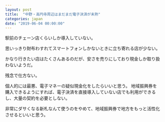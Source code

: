 ```yaml
---
layout: post
title:  "中野・高円寺周辺はまだまだ電子決済が未熟"
categories: japan
date: "2019-06-04 00:00:00"
---
```


駅前のチェーン店くらいしか導入していない。

思いっきり財布わすれてスマートフォンしかないときに立ち寄れる店が少ない。

かなり行きたい店はたくさんあるのだが、安さを売りにしており現金しか取り扱わないようだ。

残念で仕方ない。

個人的には最悪、電子マネーの疑似現金化をしたらいいと思う。
地域振興券を購入できるようにすれば、電子決済を直接導入していない店でも利用ができるし、大量の契約を必要としない。

非常にダサくなる新札なんて使うのをやめて、地域振興券で地方をもっと活性化させるといいと思う。